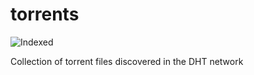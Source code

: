 torrents 
========
![Indexed](https://img.shields.io/badge/indexed-75859-blue)

Collection of torrent files discovered in the DHT network
